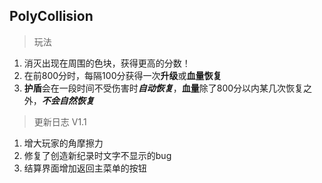 ## PolyCollision
> 玩法
1. 消灭出现在周围的色块，获得更高的分数！
2. 在前800分时，每隔100分获得一次**升级**或**血量恢复**
3. **护盾**会在一段时间不受伤害时***自动恢复***，**血量**除了800分以内某几次恢复之外，***不会自然恢复***

> 更新日志   V1.1
1. 增大玩家的角摩擦力
2. 修复了创造新纪录时文字不显示的bug
3. 结算界面增加返回主菜单的按钮
